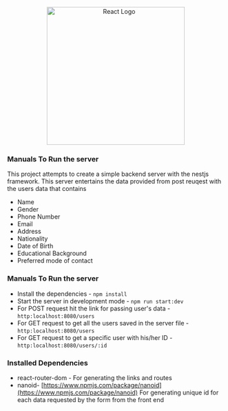 <p align="center">
  <a href="https://reactjs.org/" target="blank"><img src="https://lh4.googleusercontent.com/sBaxDLU9jP8BOaB8vNld8Yu_dv7V3HZGBNBHiguET93-VXWxm1tO3J6PtAWEg46cBAicYGZtZEMwRdYO3NYJUKBrEIT18-KvRUAMIHzQ_Q1sagcKZa3hyKVR4hJaf4VpTV3hoAoa" width="320" alt="React Logo" /></a>
</p>

<p align="center">
  
### Manuals To Run the server

This project attempts to create a simple backend server with the nestjs framework. This server entertains the data provided from post reuqest with the users data that contains 
- Name
- Gender
- Phone Number
- Email
- Address
- Nationality
- Date of Birth
- Educational Background
- Preferred mode of contact

</p>



<p align="center">

### Manuals To Run the server

- Install the dependencies - `npm install`
- Start the server in development mode - `npm run start:dev`
- For POST request hit the link for passing user's data - `http:localhost:8080/users`
- For GET request to get all the users saved in the server file - `http:localhost:8080/users`
- For GET request to get a specific user with his/her ID - `http:localhost:8080/users/:id` 

</p>

<p align="center">

### Installed Dependencies

- react-router-dom - For generating the links and routes
- nanoid- [https://www.npmjs.com/package/nanoid](https://www.npmjs.com/package/nanoid) For generating unique id for each data requested by the form from the front end 

</p>

